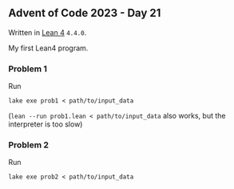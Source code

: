 ## Advent of Code 2023 - Day 21

Written in [Lean 4](https://github.com/leanprover/lean4) `4.4.0`.

My first Lean4 program.

### Problem 1

Run

`lake exe prob1 < path/to/input_data`

(`lean --run prob1.lean < path/to/input_data` also works, but the interpreter is too slow)

### Problem 2

Run

`lake exe prob2 < path/to/input_data`
